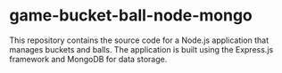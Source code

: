 # game-bucket-ball-node-mongo
This repository contains the source code for a Node.js application that manages buckets and balls. The application is built using the Express.js framework and MongoDB for data storage.
